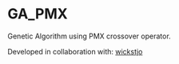# GA_PMX
Genetic Algorithm using PMX crossover operator.

Developed in collaboration with: [wickstjo](https://github.com/wickstjo)
